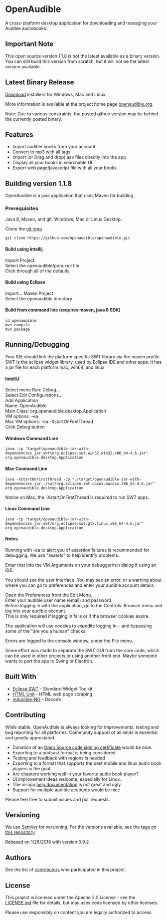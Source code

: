 # OpenAudible
A cross-platform desktop application for downloading and managing your Audible audiobooks.

## Important Note

This open source version 1.1.8 is not the latest available as a binary version. 
You can still build this version from scratch, but it will not be the latest version available.


## Latest Binary Release

[Download](https://openaudible.org) installers for Windows, Mac and Linux.

More information is available at the project home page [openaudible.org](http://openaudible.org).

Note: Due to various constraints, the posted github version may be behind the currently posted binary.

## Features
- Import audible books from your account
- Convert to mp3 with all tags
- Import (or Drag and drop) aax files directly into the app
- Display all your books in searchable UI
- Export web page/javascript file with all your books


## Building version 1.1.8
OpenAudible is a java application that uses Maven for building.

### Prerequisites
Java 8, Maven, and git. Windows, Mac or Linux Desktop.

Clone the [git repo](https://github.com/openaudible/openaudible)

```
git clone https://github.com/openaudible/openaudible.git
```

#### Build using Intellij
Import Project: <br />
Select the openaudible/pom.xml file <br />
Click through all of the defaults

#### Build using Eclipse
Import... Maven Project<br />
Select the openaudible directory<br />

#### Build from command line (requires maven, java 8 SDK)

```
cd openaudible
mvn compile
mvn package
```
## Running/Debugging

Your IDE should link the platform specific SWT library via the maven profile.
SWT is the eclipse widget library, used by Eclipse IDE and other apps. It has a
jar file for each platform mac, win64, and linux.


#### IntelliJ
Select menu Run: Debug...  <br />
Select Edit Configurations... <br />
Add Application <br />
Name: OpenAudible <br />
Main Class: org.openaudible.desktop.Application <br />
VM options: -ea <br />
Mac VM options: -ea -XstartOnFirstThread <br />
Click Debug button <br />

#### Windows Command Line
```
java -cp "target\openaudible-jar-with-dependencies.jar;swt\org.eclipse.swt.win32.win32.x86_64-4.6.jar" org.openaudible.desktop.Application
```

#### Mac Command Line
```
java -XstartOnFirstThread -cp "./target/openaudible-jar-with-dependencies.jar:./swt/org.eclipse.swt.cocoa.macosx.x86_64-4.6.jar" org.openaudible.desktop.Application
```
Notice on Mac, the -XstartOnFirstThread is required to run SWT apps.

#### Linux Command Line
```
java -cp "target/openaudible-jar-with-dependencies.jar:swt/org.eclipse.swt.gtk.linux.x86_64-4.6.jar" org.openaudible.desktop.Application
```

#### Notes

Running with -ea to alert you of assertion failures is recommended for debugging. We use "asserts" to help identify problems.

Enter that into the VM Arguments on your debugger/run dialog if using an IDE.

You should see the user interface. You may see an error, or a warning about where you can go to preferences and enter your audible account details.

Open the Preferences from the Edit Menu. <br />
Enter your audible user name (email) and password. <br />
Before logging in with the application, go to the Controls: Browser menu and log into your audible account. <br />
This is only required if logging in fails or if the browser cookies expire. <br />

The application will use cookies to expedite logging in-- and bypassing some of the "are you a human" checks.

Errors are logged to the console window, under the File menu.

Some effort was made to separate the SWT GUI from the core code, which can be used in other projects or using another front end. Maybe someone wants to port the app to Swing or Electron.

## Built With

- [Eclipse SWT](http://www.eclipse.org/swt/) - Standard Widget Toolkit
- [HTML Unit](https://htmlunit.sourceforge.net/) - HTML web page scraping
- [InAudible-NG](https://github.com/inAudible-NG/) - Decode

## Contributing

While stable, OpenAudible is always looking for improvements, testing and bug reporting for all platforms. Community support of all kinds is essential and greatly appreciated. 

- Donation of an [Open Source code signing certificate](https://www.certum.eu/certum/cert,offer_en_open_source_cs.xml) would be nice.
- Exporting to a podcast format is being considered
- Testing and feedback with regions is needed
- Exporting to a format that supports the best mobile and linux audio book players is the goal.
- Are chapters working well in your favorite audio book player?
- UI improvement ideas welcome, especially for Linux.
- The in-app [help documentation](https://github.com/openaudible/openaudible/tree/master/src/main/help) is not great and ugly.  
- Support for multiple audible accounts would be nice


Please feel free to submit issues and pull requests.



## Versioning

We use [SemVer](http://semver.org/) for versioning. For the versions available, see the [tags on this repository](https://github.com/openaudible/openaudible/tags).

Rebased on 1/26/2018 with version 0.9.2

## Authors

See the list of [contributors](https://github.com/openaudible/openaudible/contributors) who participated in this project.

## License

This project is licensed under the Apache 2.0 License - see the [LICENSE.md](LICENSE.md) file for details, but may uses code licensed by other licenses.

Please use responsibly on content you are legally authorized to access.
